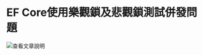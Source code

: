 # EF Core使用樂觀鎖及悲觀鎖測試併發問題

![查看文章說明](https://tech.deliahung.com/2023/06/21/EFCore%E4%BD%BF%E7%94%A8%E6%A8%82%E8%A7%80%E9%8E%96%E5%8F%8A%E6%82%B2%E8%A7%80%E9%8E%96/)
